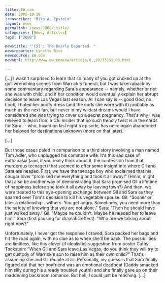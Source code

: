 ```yaml
---
title: EW.com
date: 2008-10-16
transcriber: "Mika A. Epstein"
layout: news
permalink: /news/2008/:title/
categories: [News, Articles]
tags: ["2008"]

newstitle: "'CSI': The Dearly Departed  "
newsreporter: Lynette Rice
newssource: EW.com
newsurl: http://www.ew.com/ew/article/0,,20233861,00.html

---
```


[...] I wasn't surprised to learn that so many of you got choked up at the gut-wrenching scenes from Warrick's funeral, but I was taken aback by some commentary regarding Sara's appearance -- namely, whether or not she was with child, and if her condition would eventually explain her abrupt decision to leave Las Vegas last season. All I can say is -- good God, no. Look, I hated her poofy dress (and the curls she wore with it) probably as much as the next fan, but never in my wildest dreams would I have considered she was trying to cover up a secret pregnancy. That's why I was relieved to learn from a CSI insider that no such treacly twist is in the cards for Sara -- who, based on last night's episode, has once again abandoned her beloved for destinations unknown (more on that later).

[...]

But those cases paled in comparison to a third story involving a man named Tom Adler, who unplugged his comatose wife. It's this sad case of euthanasia (and, if you really think about it, the confession from that murderous teenager) that seemed to offer some insight into where Gil and Sara are headed. First, we have the teenage boy who exclaimed that his cougar lover "promised me everything and took it all away!" (Hmm, might that also be another way of demonstrating that Sara promised Gil a lifetime of happiness before she took it all away by leaving town?) And then, we were treated to this eye-opening exchange between Gil and Sara as they sparred over Tom's decision to kill his vegetable spouse. Gil: "Sooner or later a relationship...withers. You get angry. Sometimes, you need more than the safety of knowing that you are not alone." Sara: "Then he should have just walked away." Gil: "Maybe he couldn't. Maybe he needed her to leave him." Sara (first pausing for dramatic effect): "Who are we talking about right now?"

Unfortunately, I never got the response I craved; Sara packed her bags and hit the road again, with no clue as to when she'll be back. The possibilities are limitless, like this clever (if idealistic) suggestion from poster Cathy Tockstein: "When Gil and Sara leave Las Vegas, do you think they will try to get custody of Warrick's son to raise him as their own child?" That's assuming she and Gil reunite at all. Personally, my guess is that Sara finally figured out that her boyfriend was an emotional deadbeat (Daddy smacked him silly during his already troubled youth!) and she finally gave up on their maddening backroom romance. But hell, I could just be reaching. [...]
